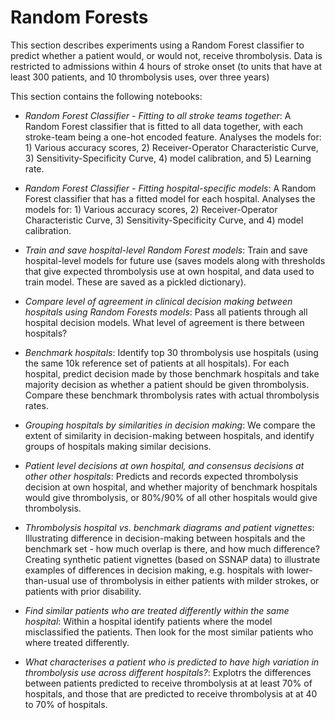# Random Forests

This section describes experiments using a Random Forest classifier to predict whether a patient would, or would not, receive thrombolysis. Data is restricted to admissions within 4 hours of stroke onset (to units that have at least 300 patients, and 10 thrombolysis uses, over three years)

This section contains the following notebooks:

* *Random Forest Classifier - Fitting to all stroke teams together*: A Random Forest classifier that is fitted to all data together, with each stroke-team being a one-hot encoded feature. Analyses the models for: 1) Various accuracy scores, 2) Receiver-Operator Characteristic Curve, 3) Sensitivity-Specificity Curve, 4) model calibration, and 5) Learning rate.

* *Random Forest Classifier - Fitting hospital-specific models*:  A Random Forest classifier that has a fitted model for each hospital. Analyses the models for: 1) Various accuracy scores, 2) Receiver-Operator Characteristic Curve, 3) Sensitivity-Specificity Curve, and 4) model calibration.

* *Train and save hospital-level Random Forest models*: Train and save hospital-level models for future use (saves models along with thresholds that give expected thrombolysis use at own hospital, and data used to train model. These are saved as a pickled dictionary).

* *Compare level of agreement in clinical decision making between hospitals using Random Forests models*: Pass all patients through all hospital decision models. What level of agreement is there between hospitals?

* *Benchmark hospitals*: Identify top 30 thrombolysis use hospitals (using the same 10k reference set of patients at all hospitals). For each hospital, predict decision made by those benchmark hospitals and take majority decision as whether a patient should be given thrombolysis. Compare these benchmark thrombolysis rates with actual thrombolysis rates.

* *Grouping hospitals by similarities in decision making*: We compare the extent of similarity in decision-making between hospitals, and identify groups of hospitals making similar decisions.

* *Patient level decisions at own hospital, and consensus decisions at other other hospitals*: Predicts and records expected thrombolysis decision at own hospital, and whether majority of benchmark hospitals would give thrombolysis, or 80%/90% of all other hospitals would give thrombolysis.

* *Thrombolysis hospital vs. benchmark diagrams and patient vignettes*: Illustrating difference in decision-making between hospitals and the benchmark set - how much overlap is there, and how much difference? Creating synthetic patient vignettes (based on SSNAP data) to illustrate examples of differences in decision making, e.g. hospitals with lower-than-usual use of thrombolysis in either patients with milder strokes, or patients with prior disability.

* *Find similar patients who are treated differently within the same hospital*: Within a hospital identify patients where the model misclassified the patients. Then look for the most similar patients who where treated differently.

* *What characterises a patient who is predicted to have high variation in thrombolysis use across different hospitals?*: Explotrs the differences between patients predicted to receive thrombolysis at at least 70% of hospitals, and those that are predicted to receive thrombolysis at at 40 to 70% of hospitals.




